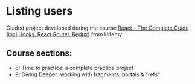 # Listing users

Guided project developed during the course [React - The Complete Guide (incl Hooks, React Router, Redux)](https://www.udemy.com/course/react-the-complete-guide-incl-redux/) from Udemy.

## Course sections:

- 8: Time to practice: a complete practice project
- 9: Diving Deeper: working with fragments, portals & "refs"
